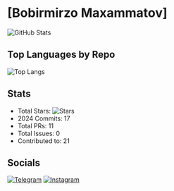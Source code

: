 # [Bobirmirzo Maxammatov]

![GitHub Stats](https://github-readme-stats.vercel.app/api?username=makhammatovb&show_icons=true&theme=dark)

## Top Languages by Repo
![Top Langs](https://github-readme-stats.vercel.app/api/top-langs/?username=makhammatovb&layout=compact&theme=dark)

## Stats
- Total Stars: ![Stars](https://img.shields.io/github/stars/makhammatovb?label=Total%20Stars)
- 2024 Commits: 17
- Total PRs: 11
- Total Issues: 0
- Contributed to: 21

## Socials
[![Telegram](https://img.shields.io/badge/Telegram-Join-blue?style=social&logo=telegram)](https://t.me/mr_makhammatov)
[![Instagram](https://img.shields.io/badge/Instagram-Follow-red?style=social&logo=instagram)](https://instagram.com/mr_makhammatov)
